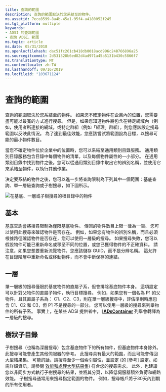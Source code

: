 ```yaml
---
title: 查詢的範圍
description: 查詢的範圍取決於您系結至的物件。
ms.assetid: 7ece8599-8a4b-45a1-95f4-a4180052f245
ms.tgt_platform: multiple
keywords:
- ADSI 的查詢範圍
- 查詢 ADSI、範圍
ms.topic: article
ms.date: 05/31/2018
ms.openlocfilehash: dac51fc261cb418db0018acd996c248766896a25
ms.sourcegitcommit: 2d531328b6ed82d4ad971a45a5131b430c5866f7
ms.translationtype: MT
ms.contentlocale: zh-TW
ms.lasthandoff: 09/16/2019
ms.locfileid: "103671124"
---
```

# <a name="scope-of-query"></a>查詢的範圍

查詢的範圍取決於您系結至的物件。 如果您不確定物件在企業內的位置，您需要盡可能以最寬的方式進行搜尋。 但是，如果您知道物件將包含在特定網域內（例如，使用者所連接的網域，或特定群組（例如「經理」群組），則您應該設定搜尋範圍以反映此情況。 為了達到最佳效能，您應該嘗試將範圍設為目標，以搜尋可能的最小物件數目。

當您不確定物件位於企業中的位置時，您可以系結至通用類別目錄服務。 通用類別目錄服務包含目錄中每個物件的清單，以及每個物件屬性的一小部分。 在通用類別目錄中找到物件之後，您可以從通用類別目錄中取出它的辨別名稱，並使用它來系結至物件，以執行其他作業。

決定要系結的物件之後，您可以進一步將查詢限制為下列其中一個範圍：基底查詢、單一層級查詢或子樹搜尋，如下圖所示。

![在基底、一層或子樹搜尋的根目錄中的物件](images/netds6.png)

## <a name="base"></a>基本

基底查詢會將搜尋限制為僅限基底物件。 傳回的物件數目上限一律為一個。 您可以使用此搜尋來確認物件是否存在。 例如，如果您有物件的辨別名稱，而且必須根據路徑確認物件是否存在，您可以使用一層級的搜尋。 如果搜尋失敗，您可以假設物件可能已重新命名或移至不同的位置，或您已獲得物件的不正確資料。 請注意，如果您想要重新流覽物件，您應該儲存 GUID，而不是分辨名稱。 這允許在目錄階層中重新命名或移動物件，而不會中斷保存的連結。

## <a name="one-level"></a>一層

單一層級的搜尋僅限於基底物件的直屬子系，但會排除基底物件本身。 這項設定可以針對父物件的直屬子物件，執行目標搜尋。 例如，如果您有一個名為 P1 的父物件，且其直屬子系為： C1、C2、C3，則在單一層級搜尋中，評估準則時應包含 C1、C2 和 C3，但 P1 不是搜尋的一部分。 您可以使用一層級的搜尋來列舉物件的所有子系。 事實上，在某些 ADSI 提供者中， [**IADsContainer**](/windows/desktop/api/Iads/nn-iads-iadscontainer) 列舉會轉譯為一層級的搜尋。

## <a name="subtree"></a>樹狀子目錄

子樹搜尋（也稱為深層搜尋）包含基底物件下的所有物件，但基底物件本身除外。 此搜尋可能會產生其他伺服器的參考。 此搜尋具有最大的範圍，而且可能會傳回大型結果集。 可能的話，請搜尋至少一個索引屬性，並設定 (的 [參考] 設定。如需詳細資訊，請參閱 [效能和處理大型結果集](performance-and-handling-large-result-sets.md)) 符合您的搜尋需求。 此外，也建議您以非同步方式執行子樹搜尋的結果，並將其分頁，以降低伺服器額外負荷和網路效能。 子樹搜尋通常用來搜尋指定範圍的物件。 例如，搜尋帳戶將于30天內到期的所有使用者。

 

 




